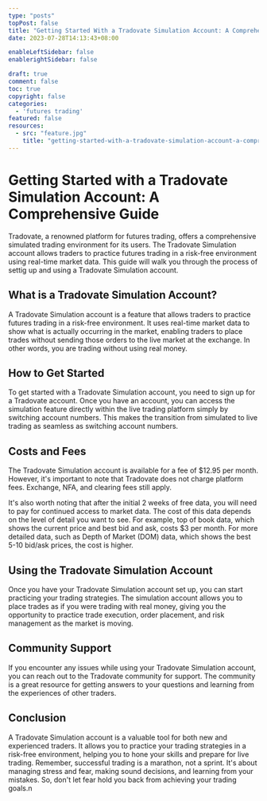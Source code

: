 ```yaml
---
type: "posts"
topPost: false
title: "Getting Started With a Tradovate Simulation Account: A Comprehensive Guide"
date: 2023-07-28T14:13:43+08:00

enableLeftSidebar: false
enablerightSidebar: false

draft: true
comment: false
toc: true
copyright: false
categories: 
  - 'futures trading'
featured: false
resources: 
  - src: "feature.jpg"
    title: "getting-started-with-a-tradovate-simulation-account-a-comprehensive-guide"
---
```


# Getting Started with a Tradovate Simulation Account: A Comprehensive Guide

Tradovate, a renowned platform for futures trading, offers a comprehensive simulated trading environment for its users. The Tradovate Simulation account allows traders to practice futures trading in a risk-free environment using real-time market data. This guide will walk you through the process of settig up and using a Tradovate Simulation account.

## What is a Tradovate Simulation Account?

A Tradovate Simulation account is a feature that allows traders to practice futures trading in a risk-free environment. It uses real-time market data to show what is actually occurring in the market, enabling traders to place trades without sending those orders to the live market at the exchange. In other words, you are trading without using real money.

## How to Get Started

To get started with a Tradovate Simulation account, you need to sign up for a Tradovate account. Once you have an account, you can access the simulation feature directly within the live trading platform simply by switching account numbers. This makes the transition from simulated to live trading as seamless as switching account numbers.

## Costs and Fees

The Tradovate Simulation account is available for a fee of $12.95 per month. However, it's important to note that Tradovate does not charge platform fees. Exchange, NFA, and clearing fees still apply. 

It's also worth noting that after the initial 2 weeks of free data, you will need to pay for continued access to market data. The cost of this data depends on the level of detail you want to see. For example, top of book data, which shows the current price and best bid and ask, costs $3 per month. For more detailed data, such as Depth of Market (DOM) data, which shows the best 5-10 bid/ask prices, the cost is higher.

## Using the Tradovate Simulation Account

Once you have your Tradovate Simulation account set up, you can start practicing your trading strategies. The simulation account allows you to place trades as if you were trading with real money, giving you the opportunity to practice trade execution, order placement, and risk management as the market is moving.

## Community Support

If you encounter any issues while using your Tradovate Simulation account, you can reach out to the Tradovate community for support. The community is a great resource for getting answers to your questions and learning from the experiences of other traders.

## Conclusion

A Tradovate Simulation account is a valuable tool for both new and experienced traders. It allows you to practice your trading strategies in a risk-free environment, helping you to hone your skills and prepare for live trading. Remember, successful trading is a marathon, not a sprint. It's about managing stress and fear, making sound decisions, and learning from your mistakes. So, don't let fear hold you back from achieving your trading goals.n
